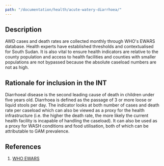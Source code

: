 ```yaml
---
path: "/documentation/health/acute-watery-diarrhoea/"
---
```


## Description

AWD cases and death rates are collected monthly through WHO's EWARS database. Health experts have established thresholds and contextualised for South Sudan. It is also vital to ensure health indicators are relative to the county population and access to health facilities and counties with smaller populations are not bypassed because the absolute caseload numbers are not as high.

## Rationale for inclusion in the INT

Diarrhoeal disease is the second leading cause of death in children under five years old. Diarrhoea is defined as the passage of 3 or more loose or liquid stools per day. The indicator looks at both number of cases and death rate per caseload which can also be viewed as a proxy for the health infrastructure (i.e. the higher the death rate, the more likely the current health facility is incapable of handling the caseload). It can also be used as a proxy for WASH conditions and food utilisation, both of which can be attributable to GAM prevalence.

## References

1. [WHO EWARS](https://www.who.int/emergencies/kits/ewars/en/)